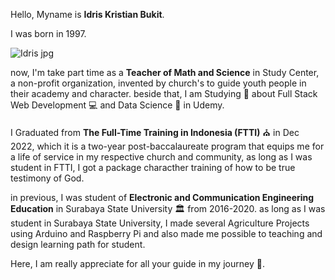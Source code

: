 
Hello, Myname is **Idris Kristian Bukit**. 

I was born in 1997.

![Idris jpg](https://github.com/Kristian-code45/My-Journey-/assets/63892837/921303fa-0598-425b-b9ff-3da1ef074de6)

now, I'm take part time as a **Teacher of Math and Science** in Study Center, a non-profit organization, invented by church's to guide youth people in their academy and character. beside that, I am Studying :open_book: about Full Stack Web Development :computer: and Data Science :microscope: in Udemy. 

I Graduated from **The Full-Time Training in Indonesia (FTTI)** :church: in Dec 2022, which it is a two-year post-baccalaureate program that equips me for a life of service in my respective church and community, as long as I was student in FTTI, I got a package characther training of how to be true testimony of God. 

in previous, I was student of **Electronic and Communication Engineering Education** in Surabaya State University :classical_building: from 2016-2020. as long as I was student in Surabaya State University, I made several Agriculture Projects using Arduino and Raspberry Pi and also made me possible to teaching and design learning path for student.

Here, I am really appreciate for all your guide in my journey :ear_of_rice:.
